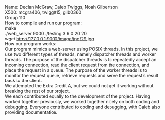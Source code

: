
Name: Declan McGraw, Caleb Twiggs, Noah Gilbertson<br>
X500: mcgra406, twigg015, gilb0360<br>
Group 110<br>
How to compile and run our program:<br>
    make<br>
    ./web_server 9000 ./testing 3 6 0 20 20<br>
    wget http://127.0.0.1:9000/image/jpg/29.jpg<br>
How our program works:<br>
    Our program mimics a web-server using POSIX threads. In this project, we use two different types of threads, namely dispatcher
    threads and worker threads. The purpose of the dispatcher threads is to repeatedly accept an incoming connection,
    read the client request from the connection, and place the request in a queue. The purpose of the worker threads is to monitor
    the request queue, retrieve requests and serve the request’s result back to the client.<br>
We attempted the Extra Credit A, but we could not get it working without breaking the rest of our project.<br>
We each contributed equally to the development of the project. Having worked together previously, we worked together nicely on both coding and debugging. Everyone contributed to coding and debugging, with Caleb also providing documentation.
